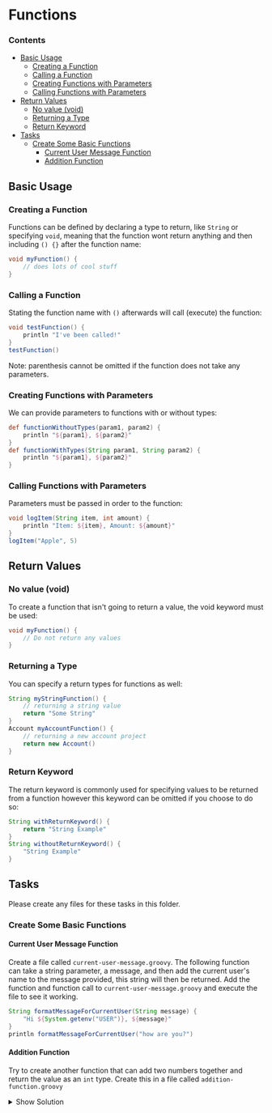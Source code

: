 # Functions
<!--TOC_START-->
### Contents
- [Basic Usage](#basic-usage)
	- [Creating a Function](#creating-a-function)
	- [Calling a Function](#calling-a-function)
	- [Creating Functions with Parameters](#creating-functions-with-parameters)
	- [Calling Functions with Parameters](#calling-functions-with-parameters)
- [Return Values](#return-values)
	- [No value (void)](#no-value-void)
	- [Returning a Type](#returning-a-type)
	- [Return Keyword](#return-keyword)
- [Tasks](#tasks)
	- [Create Some Basic Functions](#create-some-basic-functions)
		- [Current User Message Function](#current-user-message-function)
		- [Addition Function](#addition-function)

<!--TOC_END-->
## Basic Usage
### Creating a Function
Functions can be defined by declaring a type to return, like `String` or specifying `void`, meaning that the function wont return anything and then including `() {}` after the function name:
```groovy
void myFunction() {
    // does lots of cool stuff
}
```
### Calling a Function
Stating the function name with `()` afterwards will call (execute) the function:
```groovy
void testFunction() {
    println "I've been called!"
}
testFunction()
```
Note: parenthesis cannot be omitted if the function does not take any parameters.
### Creating Functions with Parameters
We can provide parameters to functions with or without types:
```groovy
def functionWithoutTypes(param1, param2) {
    println "${param1}, ${param2}"
}
def functionWithTypes(String param1, String param2) {
    println "${param1}, ${param2}"
}
```
### Calling Functions with Parameters
Parameters must be passed in order to the function:
```groovy
void logItem(String item, int amount) {
    println "Item: ${item}, Amount: ${amount}"
}
logItem("Apple", 5)
```
## Return Values
### No value (void)
To create a function that isn't going to return a value, the void keyword must be used:
```groovy
void myFunction() {
    // Do not return any values
}
```
### Returning a Type
You can specify a return types for functions as well:
```groovy
String myStringFunction() {
    // returning a string value
    return "Some String"
}
Account myAccountFunction() {
    // returning a new account project
    return new Account()
}
```
### Return Keyword
The return keyword is commonly used for specifying values to be returned from a function however this keyword can be omitted if you choose to do so:
```groovy
String withReturnKeyword() {
    return "String Example"
}
String withoutReturnKeyword() {
    "String Example"
}
```

## Tasks
Please create any files for these tasks in this folder.
### Create Some Basic Functions
#### Current User Message Function
Create a file called `current-user-message.groovy`.
The following function can take a string parameter, a message, and then add the current user's name to the message provided, this string will then be returned.
Add the function and function call to `current-user-message.groovy` and execute the file to see it working.
```groovy
String formatMessageForCurrentUser(String message) {
    "Hi ${System.getenv("USER")}, ${message}"
}
println formatMessageForCurrentUser("how are you?")
```
#### Addition Function
Try to create another function that can add two numbers together and return the value as an `int` type.
Create this in a file called `addition-function.groovy`
<details>
<summary>Show Solution</summary>

```groovy
int sumOf(int firstNumber, int secondNumber) {
    firstNumber + secondNumber
}
println sumOf(1, 2)
```

</details>
